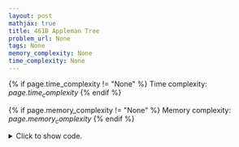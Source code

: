 ```yaml
---
layout: post
mathjax: true
title: 461B Appleman Tree
problem_url: None
tags: None
memory_complexity: None
time_complexity: None
---
```




{% if page.time_complexity != "None" %}
Time complexity: ${{ page.time_complexity }}$
{% endif %}

{% if page.memory_complexity != "None" %}
Memory complexity: ${{ page.memory_complexity }}$
{% endif %}

<details>
<summary>
<p style="display:inline">Click to show code.</p>
</summary>
```cpp
{% raw %}
using namespace std;
using vi = vector<int>;
using ll = long long;
const int NMAX = 1e5 + 11;
const int MOD = 1e9 + 7;
int n;
bool black[NMAX];
vi g[NMAX];
ll B[NMAX], W[NMAX];
inline ll m(ll x, ll y) { return ((x % MOD) * (y % MOD)) % MOD; }
inline ll p(ll x, ll y) { return ((x % MOD) + (y % MOD)) % MOD; }
void dfs(int u, int parent)
{
    ll bu, wu;
    B[u] = (black[u]);
    W[u] = (!black[u]);
    for (auto v : g[u])
    {
        if (v == parent)
            continue;
        dfs(v, u);
        bu = B[u];
        wu = W[u];
        B[u] = W[u] = 0;
        W[u] = m(W[v], wu);
        B[u] = p(m(bu, W[v]), m(B[v], wu));
        W[u] = p(W[u], m(wu, B[v]));
        B[u] = p(B[u], m(bu, B[v]));
    }
}
int main(void)
{
    int pi, root;
    cin >> n;
    for (int i = 0; i < n - 1; ++i)
    {
        cin >> pi;
        g[pi].push_back(i + 1);
        g[i + 1].push_back(pi);
    }
    for (int i = 0; i < n; ++i)
    {
        cin >> black[i];
        if (black[i])
            root = i;
    }
    dfs(root, -1);
    cout << B[root] << endl;
    return 0;
}

{% endraw %}
```
</details>

